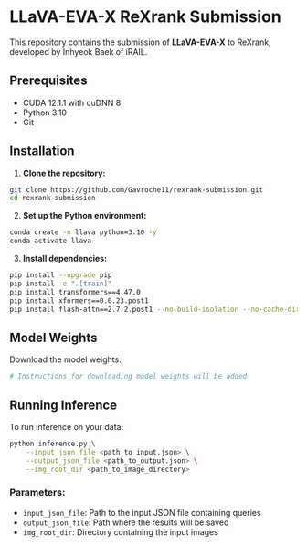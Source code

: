 # LLaVA-EVA-X ReXrank Submission

This repository contains the submission of **LLaVA-EVA-X** to ReXrank, developed by Inhyeok Baek of iRAIL.

## Prerequisites

- CUDA 12.1.1 with cuDNN 8
- Python 3.10
- Git

## Installation

1. **Clone the repository:**
```bash
git clone https://github.com/Gavroche11/rexrank-submission.git
cd rexrank-submission
```

2. **Set up the Python environment:**
```bash
conda create -n llava python=3.10 -y
conda activate llava
```

3. **Install dependencies:**
```bash
pip install --upgrade pip
pip install -e ".[train]"
pip install transformers==4.47.0
pip install xformers==0.0.23.post1
pip install flash-attn==2.7.2.post1 --no-build-isolation --no-cache-dir
```

## Model Weights

Download the model weights:
```bash
# Instructions for downloading model weights will be added
```

## Running Inference

To run inference on your data:
```bash
python inference.py \
    --input_json_file <path_to_input.json> \
    --output_json_file <path_to_output.json> \
    --img_root_dir <path_to_image_directory>
```

### Parameters:
- `input_json_file`: Path to the input JSON file containing queries
- `output_json_file`: Path where the results will be saved
- `img_root_dir`: Directory containing the input images